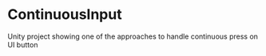 # ContinuousInput
Unity project showing one of the approaches to handle continuous press on UI button
